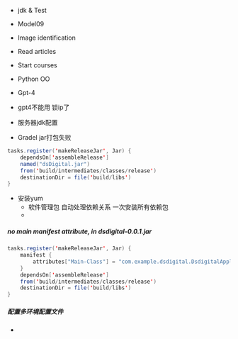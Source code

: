 - jdk & Test
- Model09
- Image identification
- Read articles
- Start courses
- Python OO
- Gpt-4

- gpt4不能用 锁ip了
- 服务器jdk配置
- Gradel jar打包失败
```java
tasks.register('makeReleaseJar', Jar) {
    dependsOn['assembleRelease']
    named("dsDigital.jar")
    from('build/intermediates/classes/release')
    destinationDir = file('build/libs')
}
```
- 安装yum
	- 软件管理包 自动处理依赖关系 一次安装所有依赖包
	- 

##### no main manifest attribute, in dsdigital-0.0.1.jar
```java
tasks.register('makeReleaseJar', Jar) {
    manifest {
        attributes["Main-Class"] = "com.example.dsdigital.DsdigitalApplication"
    }
    dependsOn['assembleRelease']
    from('build/intermediates/classes/release')
    destinationDir = file('build/libs')
}
```

##### 配置多环境配置文件
- 